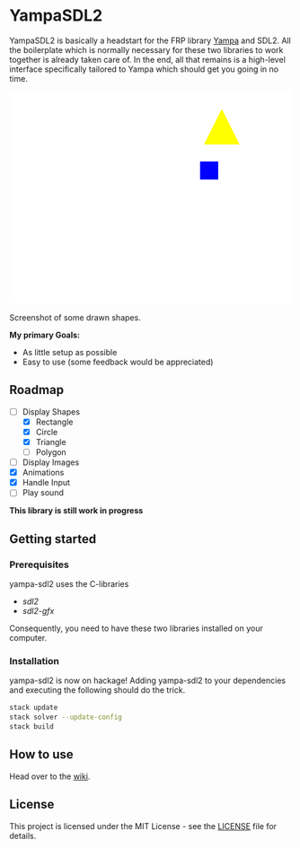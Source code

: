 # YampaSDL2

YampaSDL2 is basically a headstart for the FRP library [Yampa](https://github.com/ivanperez-keera/Yampa) and SDL2. All the boilerplate which is normally necessary for these two libraries to work together is already taken care of. In the end, all that remains is a high-level interface specifically tailored to Yampa which should get you going in no time.

![Screenshot](./screenshot.png)

Screenshot of some drawn shapes.

**My primary Goals:**
- As little setup as possible
- Easy to use (some feedback would be appreciated)

## Roadmap

- [ ] Display Shapes
  - [x] Rectangle
  - [x] Circle
  - [x] Triangle
  - [ ] Polygon
- [ ] Display Images
- [x] Animations
- [x] Handle Input
- [ ] Play sound

**This library is still work in progress**


## Getting started

### Prerequisites

yampa-sdl2 uses the C-libraries
- _sdl2_
- _sdl2-gfx_

Consequently, you need to have these two libraries installed on your computer.

### Installation

yampa-sdl2 is now on hackage! Adding yampa-sdl2 to your dependencies and executing the following should do the trick.

```bash
stack update
stack solver --update-config
stack build
```

## How to use

Head over to the [wiki](https://github.com/Simre1/yampa-sdl2/wiki).

## License

This project is licensed under the MIT License - see the [LICENSE](LICENSE) file for details.
